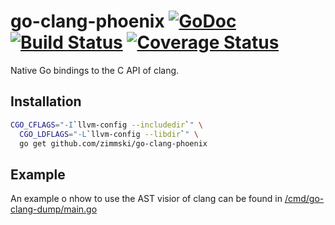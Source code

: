 # go-clang-phoenix [![GoDoc](https://godoc.org/github.com/zimmski/go-clang-phoenix?status.png)](https://godoc.org/github.com/zimmski/go-clang-phoenix) [![Build Status](https://travis-ci.org/zimmski/go-clang-phoenix.svg?branch=master)](https://travis-ci.org/zimmski/go-clang-phoenix) [![Coverage Status](https://coveralls.io/repos/zimmski/go-clang-phoenix/badge.png?branch=master)](https://coveralls.io/r/zimmski/go-clang-phoenix?branch=master)

Native Go bindings to the C API of clang.

## Installation

```bash
CGO_CFLAGS="-I`llvm-config --includedir`" \
  CGO_LDFLAGS="-L`llvm-config --libdir`" \
  go get github.com/zimmski/go-clang-phoenix
```

## Example

An example o nhow to use the AST visior of clang can be found in [/cmd/go-clang-dump/main.go](/cmd/go-clang-dump/main.go)
